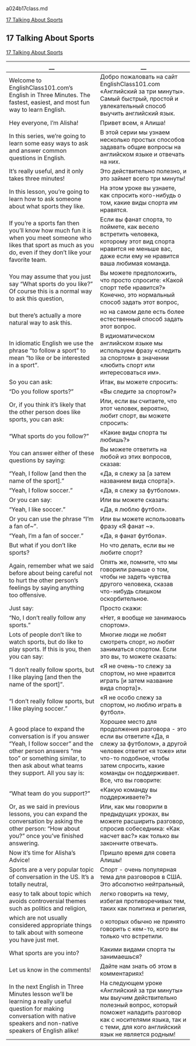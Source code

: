 a024b17class.md  


[17 Talking About Sports](#17-Talking-About-Sports)  
  
## 17 Talking About Sports
[17 Talking About Sports](https://www.englishclass101.com/lesson/learn-english-in-three-minutes-17-do-you-follow-sports/?lp=268)   
  
  
__|__
--|--
Welcome to EnglishClass101.com’s English in Three Minutes. The fastest, easiest, and most fun way to learn English.|Добро пожаловать на сайт EnglishClass101.com «Английский за три минуты». Самый быстрый, простой и увлекательный способ выучить английский язык.
Hey everyone, I’m Alisha!|Привет всем, я Алиша!
In this series, we’re going to learn some easy ways to ask and answer common questions in English.|В этой серии мы узнаем несколько простых способов задавать общие вопросы на английском языке и отвечать на них.
It’s really useful, and it only takes three minutes!|Это действительно полезно, и это займет всего три минуты!
In this lesson, you’re going to learn how to ask someone about what sports they like.|На этом уроке вы узнаете, как спросить кого-нибудь о том, какие виды спорта им нравятся.
If you’re a sports fan then you’ll know how much fun it is when you meet someone who likes that sport as much as you do, even if they don’t like your favorite team.|Если вы фанат спорта, то поймете, как весело встретить человека, которому этот вид спорта нравится не меньше вас, даже если ему не нравится ваша любимая команда.
You may assume that you just say “What sports do you like?” Of course this is a normal way to ask this question,|Вы можете предположить, что просто спросите: «Какой спорт тебе нравится?» Конечно, это нормальный способ задать этот вопрос,
but there’s actually a more natural way to ask this.|но на самом деле есть более естественный способ задать этот вопрос.
In idiomatic English we use the phrase “to follow a sport” to mean “to like or be interested in a sport”.|В идиоматическом английском языке мы используем фразу «следить за спортом» в значении «любить спорт или интересоваться им».
So you can ask:|Итак, вы можете спросить:
“Do you follow sports?”|«Вы следите за спортом?»
Or, if you think it’s likely that the other person does like sports, you can ask:|Или, если вы считаете, что этот человек, вероятно, любит спорт, вы можете спросить:
“What sports do you follow?”|«Какие виды спорта ты любишь?»
You can answer either of these questions by saying:|Вы можете ответить на любой из этих вопросов, сказав:
“Yeah, I follow [and then the name of the sport].”|«Да, я слежу за [а затем названием вида спорта]».
“Yeah, I follow soccer.”|«Да, я слежу за футболом».
Or you can say:|Или вы можете сказать:
“Yeah, I like soccer.”|«Да, я люблю футбол».
Or you can use the phrase “I’m a fan of~”.|Или вы можете использовать фразу «Я фанат ~».
“Yeah, I’m a fan of soccer.”|«Да, я фанат футбола».
But what if you don’t like sports?|Но что делать, если вы не любите спорт?
Again, remember what we said before about being careful not to hurt the other person’s feelings by saying anything too offensive.|Опять же, помните, что мы говорили раньше о том, чтобы не задеть чувства другого человека, сказав что-нибудь слишком оскорбительное.
Just say:|Просто скажи:
“No, I don’t really follow any sports.”|«Нет, я вообще не занимаюсь спортом».
Lots of people don’t like to watch sports, but do like to play sports. If this is you, then you can say:|Многие люди не любят смотреть спорт, но любят заниматься спортом. Если это вы, то можете сказать:
“I don’t really follow sports, but I like playing [and then the name of the sport]”.|«Я не очень-то слежу за спортом, но мне нравится играть [и затем название вида спорта]».
“I don’t really follow sports, but I like playing soccer.”|«Я не особо слежу за спортом, но люблю играть в футбол».
A good place to expand the conversation is if you answer “Yeah, I follow soccer” and the other person answers “me too” or something similar, to then ask about what teams they support. All you say is:|Хорошее место для продолжения разговора - это если вы ответите «Да, я слежу за футболом», а другой человек ответит «я тоже» или что-то подобное, чтобы затем спросить, какие команды он поддерживает. Все, что вы говорите:
“What team do you support?”|«Какую команду вы поддерживаете?»
Or, as we said in previous lessons, you can expand the conversation by asking the other person: “How about you?” once you’ve finished answering.|Или, как мы говорили в предыдущих уроках, вы можете расширить разговор, спросив собеседника: «Как насчет вас?» как только вы закончите отвечать.
Now it’s time for Alisha’s Advice!|Пришло время для совета Алишы!
Sports are a very popular topic of conversation in the US. It’s a totally neutral,|Спорт - очень популярная тема для разговоров в США. Это абсолютно нейтральный,
easy to talk about topic which avoids controversial themes such as politics and religion,|легко говорить на тему, избегая противоречивых тем, таких как политика и религия,
which are not usually considered appropriate things to talk about with someone you have just met.|о которых обычно не принято говорить с кем-то, кого вы только что встретили.
What sports are you into?|Какими видами спорта ты занимаешься?
Let us know in the comments!|Дайте нам знать об этом в комментариях!
In the next English in Three Minutes lesson we’ll be learning a really useful question for making conversation with native speakers and non-native speakers of English alike!|На следующем уроке «Английский за три минуты» мы выучим действительно полезный вопрос, который поможет наладить разговор как с носителями языка, так и с теми, для кого английский язык не является родным!
  
  
